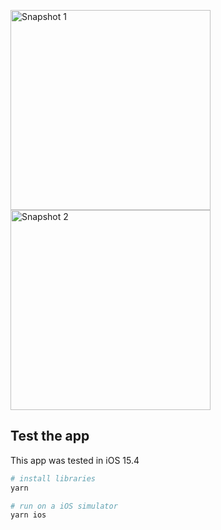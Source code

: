 <img src="https://user-images.githubusercontent.com/5312427/160925217-a5a23309-7fb2-4cbc-9788-b7534374fbdf.png" alt="Snapshot 1" width="320" /> <img src="https://user-images.githubusercontent.com/5312427/160925224-e3aaae4c-b35b-4bac-9204-b192ab9aae95.png" alt="Snapshot 2" width="320" />

## Test the app

This app was tested in iOS 15.4

```bash
# install libraries
yarn

# run on a iOS simulator
yarn ios
```
